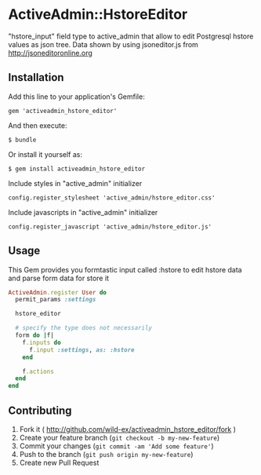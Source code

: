 # ActiveAdmin::HstoreEditor

"hstore_input" field type to active_admin that allow to edit Postgresql hstore values as json tree.
Data shown by using jsoneditor.js from http://jsoneditoronline.org

## Installation

Add this line to your application's Gemfile:

    gem 'activeadmin_hstore_editor'

And then execute:

    $ bundle

Or install it yourself as:

    $ gem install activeadmin_hstore_editor

Include styles in "active_admin" initializer

    config.register_stylesheet 'active_admin/hstore_editor.css'

Include javascripts in "active_admin" initializer

    config.register_javascript 'active_admin/hstore_editor.js'

## Usage

This Gem provides you formtastic input called :hstore to edit hstore data and parse form data for store it


```ruby
ActiveAdmin.register User do
  permit_params :settings

  hstore_editor

  # specify the type does not necessarily
  form do |f|
    f.inputs do
      f.input :settings, as: :hstore
    end

    f.actions
  end
end
```

## Contributing

1. Fork it ( http://github.com/wild-ex/activeadmin_hstore_editor/fork )
2. Create your feature branch (`git checkout -b my-new-feature`)
3. Commit your changes (`git commit -am 'Add some feature'`)
4. Push to the branch (`git push origin my-new-feature`)
5. Create new Pull Request
